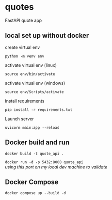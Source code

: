 # quotes
FastAPI quote app

## local set up without docker

create virtual env
```  
python -m venv env
``` 
activate virtual env (linux)

```  
source env/bin/activate
``` 
activate virtual env (windows)
```
source env/Scripts/activate
```
install requirements
```
pip install -r requirements.txt
```
Launch server  
```  
uvicorn main:app --reload  
```

## Docker build and run
`docker build -t quote_api .`  

`docker run -d -p 5432:8000 quote_api`  
*using this port on my local dev machine to validate*  

## Docker Compose  
`docker compose up --build -d`
